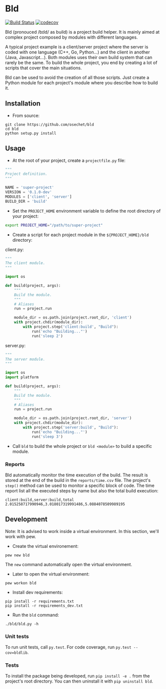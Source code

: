 # Bld

[![Build Status](https://travis-ci.org/osechet/bld.svg?branch=master)](https://travis-ci.org/osechet/bld)
[![codecov](https://codecov.io/gh/osechet/bld/branch/master/graph/badge.svg)](https://codecov.io/gh/osechet/bld)

Bld (pronouced /bɪld/ as build) is a project build helper. It is mainly aimed at complex project composed by modules with different languages.

A typical project example is a client/server project where the server is coded with one language (C++, Go, Python...) and the client in another (Java, Javascript...). Both modules uses their own build system that can rarely be the same. To build the whole project, you end by creating a lot of scripts that cover the main situations.

Bld can be used to avoid the creation of all those scripts. Just create a Python module for each project's module where you describe how to build it.

## Installation

* From source:
```
git clone https://github.com/osechet/bld
cd bld
python setup.py install
```

## Usage

* At the root of your project, create a `projectfile.py` file:
```python
"""
Project definition.
"""

NAME = 'super-project'
VERSION = '0.1.0-dev'
MODULES = ['client', 'server']
BUILD_DIR = 'build'
```

* Set the `PROJECT_HOME` environment variable to define the root directory of your project:
```bash
export PROJECT_HOME="/path/to/super-project"
```

* Create a script for each project module in the `${PROJECT_HOME}/bld` directory:

client.py:
```python
"""
The client module.
"""

import os

def build(project, args):
    """
    Build the module.
    """
    # Aliases
    run = project.run

    module_dir = os.path.join(project.root_dir, 'client')
    with project.chdir(module_dir):
        with project.step('client:build', "Build"):
            run('echo "Building..."')
            run('sleep 2')
```

server.py:
```python
"""
The server module.
"""

import os
import platform

def build(project, args):
    """
    Build the module.
    """
    # Aliases
    run = project.run

    module_dir = os.path.join(project.root_dir, 'server')
    with project.chdir(module_dir):
        with project.step('server:build', "Build"):
            run('echo "Building..."')
            run('sleep 3')
```

* Call `bld` to build the whole project or `bld <module>` to build a specific module.

### Reports

Bld automatically monitor the time execution of the build. The result is stored at the end of the build in the `reports/time.csv` file. The project's `step()` method can be used to monitor a specific block of code. The time report list all the executed steps by name but also the total build execution:
```csv
client:build,server:build,total
2.015258717990946,3.018017319991486,5.0884078509989195
```

## Development

Note: It is advised to work inside a virtual environment. In this section, we'll work with pew.

* Create the virtual environement:
```
pew new bld
```
The `new` command automatically open the virtual environment.

* Later to open the virtual environment:
```
pew workon bld
```

* Install dev requirements:
```
pip install -r requirements.txt
pip install -r requirements_dev.txt
```

* Run the `bld` command:
```
./bld/bld.py -h
```

### Unit tests

To run unit tests, call `py.test`. For code coverage, run `py.test --cov=bldlib`.

### Tests

To install the package being developed, run `pip install -e .` from the project's root directory. You can then uninstall it with `pip uninstall bld`.
